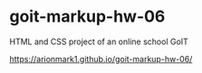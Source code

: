 # goit-markup-hw-06

HTML and CSS project of an online school GoIT

https://arionmark1.github.io/goit-markup-hw-06/
